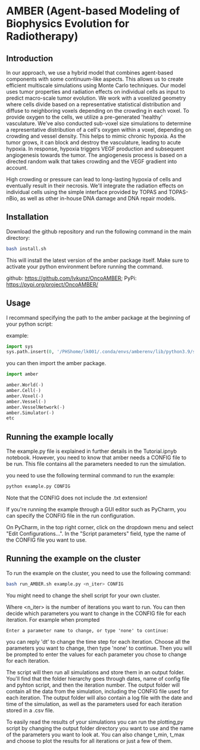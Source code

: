# AMBER (Agent-based Modeling of Biophysics Evolution for Radiotherapy)
## Introduction

In our approach, we use a hybrid model that combines agent-based components with some continuum-like aspects.
This allows us to create efficient multiscale simulations using Monte Carlo techniques.
Our model uses tumor properties and radiation effects on individual cells as input to predict macro-scale tumor evolution.
We work with a voxelized geometry where cells divide based on a representative statistical distribution and diffuse to neighboring voxels depending on the crowding in each voxel.
To provide oxygen to the cells, we utilize a pre-generated 'healthy' vasculature.
We've also conducted sub-voxel size simulations to determine a representative distribution of a cell's oxygen within a voxel, depending on crowding and vessel density.
This helps to mimic chronic hypoxia. As the tumor grows, it can block and destroy the vasculature, leading to acute hypoxia.
In response, hypoxia triggers VEGF production and subsequent angiogenesis towards the tumor.
The angiogenesis process is based on a directed random walk that takes crowding and the VEGF gradient into account.

High crowding or pressure can lead to long-lasting hypoxia of cells and eventually result in their necrosis. 
We'll integrate the radiation effects on individual cells using the simple interface provided by TOPAS and TOPAS-nBio, as well as other in-house DNA damage and DNA repair models.

## Installation

Download the github repository and run the following command in the main directory:

```bash
bash install.sh
```

This will install the latest version of the amber package itself. Make sure to activate your python environment before running the command.

github: https://github.com/lvkunz/OncoAMBER; PyPi: https://pypi.org/project/OncoAMBER/

## Usage

I recommand specifying the path to the amber package at the beginning of your python script:

example:
```python
import sys
sys.path.insert(0, '/PHShome/lk001/.conda/envs/amberenv/lib/python3.9/site-packages') #cluster
```

you can then import the amber package.

```python
import amber

amber.World(-)
amber.Cell(-)
amber.Voxel(-)
amber.Vessel(-)
amber.VesselNetwork(-)
amber.Simulator(-)
etc
```

## Running the example locally

The example.py file is explained in further details in the Tutorial.ipnyb notebook.
However, you need to know that amber needs a CONFIG file to be run. This file contains all the parameters needed to run the simulation.

you need to use the following terminal command to run the example:
```bash
python example.py CONFIG
```

Note that the CONFIG does not include the .txt extension! 

If you're running the example through a GUI editor such as PyCharm, you can specify the CONFIG file in the run configuration. 

On PyCharm, in the top right corner, click on the dropdown menu and select "Edit Configurations...".
In the "Script parameters" field, type the name of the CONFIG file you want to use.

## Running the example on the cluster

To run the example on the cluster, you need to use the following command:

```bash
bash run_AMBER.sh example.py <n_iter> CONFIG
```
You might need to change the shell script for your own cluster.

Where <n_iter> is the number of iterations you want to run. You can then decide which parameters you want to change in the CONFIG file for each iteration.
For example when prompted 
```
Enter a parameter name to change, or type 'none' to continue: 
```

you can reply 'dt' to change the time step for each iteration. Choose all the parameters you want to change, then type 'none' to continue.
Then you will be prompted to enter the values for each parameter you chose to change for each iteration.

The script will then run all simulations and store them in an output folder. You'll find that the folder hierarchy goes through dates, name of config file and pyhton
script, and then the iteration number. The output folder will contain all the data from the simulation, including the CONFIG file used for each iteration.
The output folder will also contain a log file with the date and time of the simulation, as well as the parameters used for each iteration stored in a .csv file.

To easily read the results of your simulations you can run the plotting,py script by changing the output folder directory you want to use and the name of the parameters you want to look at.
You can also change t_min, t_max and choose to plot the results for all iterations or just a few of them.

